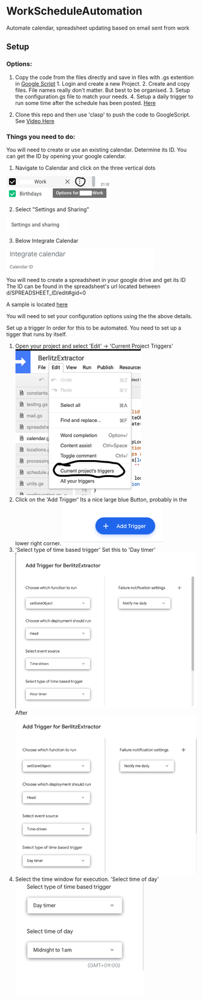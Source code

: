 # WorkScheduleAutomation
Automate calendar, spreadsheet updating based on email sent from work

## Setup

### Options:
  1. Copy the code from the files directly and save in files with .gs extention in [Google Script](script.google.com)
    1. Login and create a new Project.
    2. Create and copy files. File names really don't matter. But best to be organised.
    3. Setup the configuration.gs file to match your needs.
    4. Setup a daily trigger to run some time after the schedule has been posted. [Here](#trigger)

  2. Clone this repo and then use 'clasp' to push the code to GoogleScript. See [Video Here](https://www.youtube.com/watch?v=V_7kvwcZf_c)

### Things you need to do:

You will need to create or use an existing calendar. Determine its ID. You can get the ID by opening your google calendar.

1. Navigate to Calendar and click on the three vertical dots

![Options for ..](./Resources/ScreenOne.png)

2. Select "Settings and Sharing"

![Settings and Sharing](./Resources/ScreenTwo.png)

3. Below Integrate Calendar

![See ID below Integrate Calendar](./Resources/ScreenThree.png)

You will need to create a spreadsheet in your google drive and get its ID
The ID can be found in the spreadsheet's url located between d/SPREADSHEET_ID/edit#gid=0

A sample is located [here](https://docs.google.com/spreadsheets/d/1tRVtJX-2Bsn7vXIexK3Dtop5ko2BiFF2Hp83wuJrtPI/edit?usp=sharing)

You will need to set your configuration options using the the above details.

<a name="trigger"></a>Set up a trigger
In order for this to be automated. You need to set up a tigger that runs by itself.

1. Open your project and select 'Edit' -> 'Current Project Triggers' ![TriggerStepOne](./Resources/TriggerstepOne.png)
2. Click on the 'Add Trigger' Its a nice large blue Button, probably in the lower right corner.
![TriggerStepTwo](./Resources/TriggerStepTwo.png)
3. 'Select type of time based trigger' Set this to 'Day timer' ![TriggerStepThreeA](./Resources/TriggerStepThree.png) After ![TriggerStepThreeB](./Resources/TriggerStepThreeB.png)
4. Select the time window for execution. 'Select time of day' ![TriggerStepFour](./Resources/TriggerStepFour.png)

